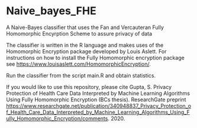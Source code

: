 # Naive_bayes_FHE
A Naive-Bayes classifier that uses the Fan and Vercauteran Fully Homomorphic Encyrption Scheme to assure privacy of data

The classifier is written in the R language and makes uses of the Homomorphic Encryption package developed by Louis Aslett. For instructions on how to install the Fully Homomorphic encryption package see https://www.louisaslett.com/HomomorphicEncryption/.

Run the classifier from the script main.R and obtain statistics. 

If you would like to use this repository, 
please cite Gupta, S. Privacy Protection of Health Care Data Interpreted by Machine Learning Algorithms Using Fully Homomorphic Encryption (BCs thesis). ResearchGate preprint https://www.researchgate.net/publication/340948837_Privacy_Protection_of_Health_Care_Data_Interpreted_by_Machine_Learning_Algorithms_Using_Fully_Homomorphic_Encryption/comments. 2020. 
